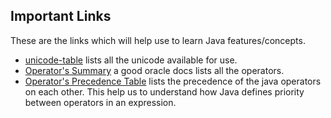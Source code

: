 Important Links
--

These are the links which will help use to learn Java features/concepts.

- [unicode-table](https://unicode-table.com/en/) lists all the unicode available for use.
- [Operator's Summary](https://docs.oracle.com/javase/tutorial/java/nutsandbolts/opsummary.html) a good oracle docs lists all the operators.
- [Operator's Precedence Table](http://www.cs.bilkent.edu.tr/~guvenir/courses/CS101/op_precedence.html) lists the precedence of the java operators on each other. This help us to understand how Java defines priority between operators in an expression.